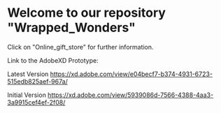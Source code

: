 # Welcome to our repository "Wrapped_Wonders"

Click on "Online_gift_store" for further information.

Link to the AdobeXD Prototype:

Latest Version  https://xd.adobe.com/view/e04becf7-b374-4931-6723-515edb825aef-967a/  

Initial Version https://xd.adobe.com/view/5939086d-7566-4388-4aa3-3a9915cef4ef-2f08/   

